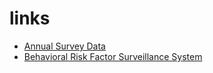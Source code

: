 # links
- [Annual Survey Data](https://www.cdc.gov/brfss/annual_data/annual_data.htm)
- [Behavioral Risk Factor Surveillance System](https://www.kaggle.com/datasets/cdc/behavioral-risk-factor-surveillance-system)